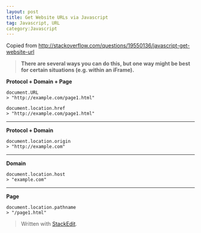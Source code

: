 ```yaml
---
layout: post
title: Get Website URLs via Javascript
tag: Javascript, URL
category:Javascript
---
```


Copied from http://stackoverflow.com/questions/19550136/javascript-get-website-url

> **There are several ways you can do this, but one way might be best for certain situations (e.g. within an iFrame).**

**Protocol + Domain + Page**

    document.URL
    > "http://example.com/page1.html"
    
    document.location.href
    > "http://example.com/page1.html"

----------

**Protocol + Domain**

    document.location.origin
    > "http://example.com"

----------

**Domain**

    document.location.host
    > "example.com"

----------
**Page**

    document.location.pathname
    > "/page1.html"


> Written with [StackEdit](https://stackedit.io/).